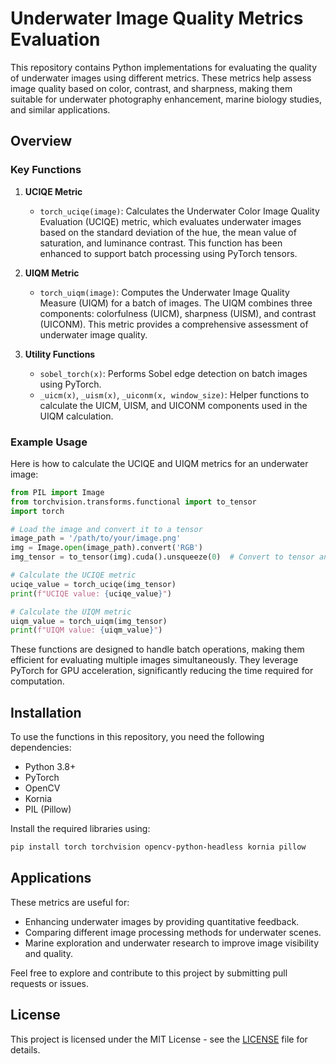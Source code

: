 # Underwater Image Quality Metrics Evaluation

This repository contains Python implementations for evaluating the quality of underwater images using different metrics. These metrics help assess image quality based on color, contrast, and sharpness, making them suitable for underwater photography enhancement, marine biology studies, and similar applications.

## Overview

### Key Functions

1. **UCIQE Metric**
   - `torch_uciqe(image)`: Calculates the Underwater Color Image Quality Evaluation (UCIQE) metric, which evaluates underwater images based on the standard deviation of the hue, the mean value of saturation, and luminance contrast. This function has been enhanced to support batch processing using PyTorch tensors.

2. **UIQM Metric**
   - `torch_uiqm(image)`: Computes the Underwater Image Quality Measure (UIQM) for a batch of images. The UIQM combines three components: colorfulness (UICM), sharpness (UISM), and contrast (UICONM). This metric provides a comprehensive assessment of underwater image quality.

3. **Utility Functions**
   - `sobel_torch(x)`: Performs Sobel edge detection on batch images using PyTorch.
   - `_uicm(x)`, `_uism(x)`, `_uiconm(x, window_size)`: Helper functions to calculate the UICM, UISM, and UICONM components used in the UIQM calculation.

### Example Usage

Here is how to calculate the UCIQE and UIQM metrics for an underwater image:

```python
from PIL import Image
from torchvision.transforms.functional import to_tensor
import torch

# Load the image and convert it to a tensor
image_path = '/path/to/your/image.png'
img = Image.open(image_path).convert('RGB')
img_tensor = to_tensor(img).cuda().unsqueeze(0)  # Convert to tensor and move to GPU if available

# Calculate the UCIQE metric
uciqe_value = torch_uciqe(img_tensor)
print(f"UCIQE value: {uciqe_value}")

# Calculate the UIQM metric
uiqm_value = torch_uiqm(img_tensor)
print(f"UIQM value: {uiqm_value}")
```

These functions are designed to handle batch operations, making them efficient for evaluating multiple images simultaneously. They leverage PyTorch for GPU acceleration, significantly reducing the time required for computation.

## Installation
To use the functions in this repository, you need the following dependencies:
- Python 3.8+
- PyTorch
- OpenCV
- Kornia
- PIL (Pillow)

Install the required libraries using:
```sh
pip install torch torchvision opencv-python-headless kornia pillow
```

## Applications
These metrics are useful for:
- Enhancing underwater images by providing quantitative feedback.
- Comparing different image processing methods for underwater scenes.
- Marine exploration and underwater research to improve image visibility and quality.

Feel free to explore and contribute to this project by submitting pull requests or issues.

## License
This project is licensed under the MIT License - see the [LICENSE](LICENSE) file for details.

